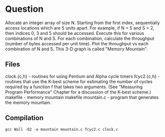 # Question

Allocate an integer array of size N. Starting from the first index, sequentially access locations which are S units apart. For example, if N = 5 and S = 2, then indices 0, 3 and 5 should be accessed. Execute this for various combinations of N and S. For each combination, calculate the throughput (number of bytes accessed per unit time). Plot the throughput vs each combination of N and S. This 3-D graph is called "Memory Mountain".

## Files

clock.{c,h}	- routines for using Pentium and Alpha cycle timers
fcyc2.{c,h}	- routines that use the K-best scheme for estimating
	          the number of cycles required by a function f
		  that takes two arguments.
		  (See "Measuring Program Performance" Chapter for
		  a discussion of the K-best scheme.)
makefile	- memory mountain makefile
mountain.c	- program that generates the memory mountain.

## Compilation

```gcc Wall -O2 -o mountain mountain.c fcyc2.c clock.c```